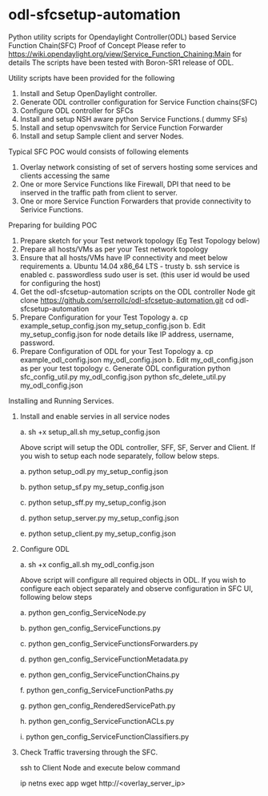 # odl-sfcsetup-automation
Python utility scripts for Opendaylight Controller(ODL) based Service Function Chain(SFC) Proof of Concept
Please refer to https://wiki.opendaylight.org/view/Service_Function_Chaining:Main for details
The scripts have been tested with Boron-SR1 release of ODL.

Utility scripts have been provided for the following

1. Install and Setup OpenDaylight controller.
2. Generate ODL controller configuration for Service Function chains(SFC)
3. Configure ODL controller for SFCs
4. Install and setup  NSH aware python Service Functions.( dummy SFs)
5. Install and setup openvswitch for Service Function Forwarder
6. Install and setup Sample client and server Nodes.

Typical SFC POC would consists of following elements

1. Overlay network consisting of set of servers hosting some services and clients accessing the same
2. One or more Service Functions like Firewall, DPI that need to be inserved in the traffic path from client to server.
3. One or more Service Function Forwarders that provide connectivity to Serivice Functions.

Preparing for building POC

1. Prepare sketch for your Test network topology (Eg Test Topology below)
2. Prepare all hosts/VMs as per your Test network topology
3. Ensure that all hosts/VMs have IP connectivity and meet below requirements
    a. Ubuntu 14.04 x86_64 LTS - trusty
    b. ssh service is enabled
    c. passwordless sudo user is set. (this user id would be used for configuring the host)
4. Get the odl-sfcsetup-automation scripts on the ODL controller Node
     git clone https://github.com/serrollc/odl-sfcsetup-automation.git
     cd odl-sfcsetup-automation
6. Prepare Configuration for your Test Topology 
    a. cp example_setup_config.json my_setup_config.json
    b. Edit my_setup_config.json for node details like IP address, username, password.
7. Prepare Configuration of ODL for your Test Topology
    a. cp example_odl_config.json my_odl_config.json
    b. Edit my_odl_config.json as per your test topology
    c. Generate ODL configuration 
       python sfc_config_util.py my_odl_config.json
       python sfc_delete_util.py my_odl_config.json

Installing and Running Services.

1. Install and enable servies in all service nodes

   a. sh +x setup_all.sh my_setup_config.json
   
      Above script will setup the ODL controller, SFF, SF, Server and Client.
      If you wish to setup each node separately, follow below steps.
      
      a. python setup_odl.py my_setup_config.json
      
      b. python setup_sf.py my_setup_config.json
      
      c. python setup_sff.py my_setup_config.json
      
      d. python setup_server.py my_setup_config.json
      
      e. python setup_client.py my_setup_config.json
      

2. Configure ODL 

    a. sh +x config_all.sh my_odl_config.json 
    
    Above script will configure all required objects in ODL. If you wish to configure
    each object separately and observe configuration in SFC UI, following below steps
    
    a. python gen_config_ServiceNode.py 
    
    b. python gen_config_ServiceFunctions.py 
    
    c. python gen_config_ServiceFunctionsForwarders.py
    
    d. python gen_config_ServiceFunctionMetadata.py
    
    e. python gen_config_ServiceFunctionChains.py
    
    f. python gen_config_ServiceFunctionPaths.py
    
    g. python gen_config_RenderedServicePath.py
    
    h. python gen_config_ServiceFunctionACLs.py
    
    i. python gen_config_ServiceFunctionClassifiers.py
    

3. Check Traffic traversing through the SFC.

   ssh to Client Node and execute below command
   
   ip netns exec app wget http://<overlay_server_ip> 
